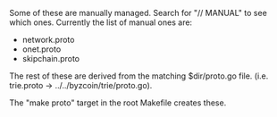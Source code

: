 Some of these are manually managed. Search for "// MANUAL" to see which ones.
Currently the list of manual ones are:
* network.proto
* onet.proto
* skipchain.proto

The rest of these are derived from the matching $dir/proto.go file. (i.e. trie.proto ->
../../byzcoin/trie/proto.go).

The "make proto" target in the root Makefile creates these.
